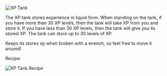 ![XP Tank](https://i.imgur.com/rEvNOoM.png?1)

The XP tank stores experience in liquid form. When standing on the tank, if you have more than 30 XP levels, then the tank will take XP from you and store it. If you have less than 30 XP levels, then the tank will give you its stored XP. The tank can store up to 30 levels of XP.

Keeps its stores xp when broken with a wrench, so feel free to move it around!

Recipe:

![XP Tank Recipe](https://i.imgur.com/rXyq9rl.png?1)